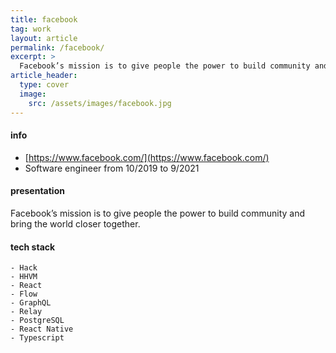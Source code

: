 ```yaml
---
title: facebook
tag: work
layout: article
permalink: /facebook/
excerpt: >
  Facebook’s mission is to give people the power to build community and bring the world closer together.
article_header:
  type: cover
  image:
    src: /assets/images/facebook.jpg
---
```


#### info

- [https://www.facebook.com/](https://www.facebook.com/)
- Software engineer from 10/2019 to 9/2021

#### presentation

Facebook’s mission is to give people the power to build community and bring the world closer together.

#### tech stack

```
- Hack
- HHVM
- React
- Flow
- GraphQL
- Relay
- PostgreSQL
- React Native
- Typescript
```
